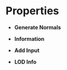 

# Properties

- **Generate Normals**  
  
- **Information**  
  
- **Add Input**  
  
- **LOD Info**  
  



